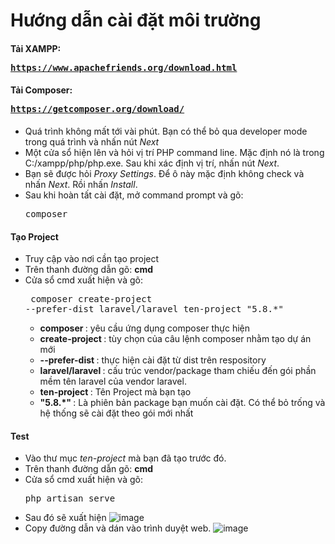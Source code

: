 # Hướng dẫn cài đặt môi trường
#### Tải XAMPP:<pre> https://www.apachefriends.org/download.html </pre>
#### Tải Composer: <pre> https://getcomposer.org/download/ </pre>
- Quá trình không mất tới vài phút. Bạn có thể bỏ qua developer mode trong quá trình và nhấn nút <i>Next</i>
- Một cửa sổ hiện lên và hỏi vị trí PHP command line. Mặc định nó là trong C:/xampp/php/php.exe. Sau khi xác định vị trí, nhấn nút <i>Next</i>.
- Bạn sẽ được hỏi <i>Proxy Settings</i>. Để ô này mặc định không check và nhấn <i>Next</i>. Rồi nhấn <i>Install</i>.
- Sau khi hoàn tất cài đặt, mở command prompt và gõ: <pre>composer</pre>
#### Tạo Project
- Truy cập vào nơi cần tạo project
- Trên thanh đường dẫn gõ: <b>cmd</b>
- Cửa sổ cmd xuất hiện và gõ: <pre> composer create-project --prefer-dist laravel/laravel ten-project "5.8.*" </pre>
  + <b> composer </b>: yêu cầu ứng dụng composer thực hiện
  + <b> create-project </b>: tùy chọn của câu lệnh composer nhằm tạo dự án mới
  + <b> --prefer-dist </b>: thực hiện cài đặt từ dist trên respository
  + <b> laravel/laravel </b> : cấu trúc vendor/package tham chiếu đến gói phần mềm tên laravel của vendor laravel.
  + <b> ten-project </b> : Tên Project mà bạn tạo
  + <b> "5.8.*" </b>: Là phiên bản package bạn muốn cài đặt. Có thể bỏ trống và hệ thống sẽ cài đặt theo gói mới nhất
#### Test
- Vào thư mục <i>ten-project</i> mà bạn đã tạo trước đó.
- Trên thanh đường dẫn gõ: <b>cmd</b>
- Cửa sổ cmd xuất hiện và gõ: <pre>php artisan serve</pre>
- Sau đó sẽ xuất hiện ![image](https://user-images.githubusercontent.com/87531241/141393342-a5498853-e9df-4c2e-bafc-3a269fff2e00.png)
- Copy đường dẫn và dán vào trình duyệt web.
![image](https://user-images.githubusercontent.com/87531241/141393481-66da876d-ed87-4c71-a85f-a3a7a2bc8edd.png)

